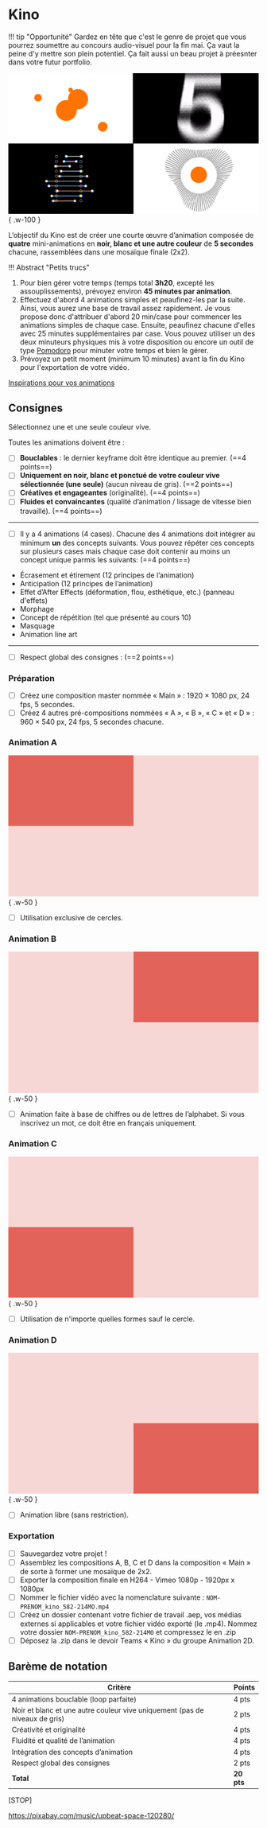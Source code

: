# Kino

!!! tip "Opportunité"
    Gardez en tête que c'est le genre de projet que vous pourrez soumettre au concours audio-visuel pour la fin mai. Ça vaut la peine d'y mettre son plein potentiel. Ça fait aussi un beau projet à préesnter dans votre futur portfolio. 
<!--https://squidfunk.github.io/mkdocs-material/reference/admonitions/-->

![](./example.webp){ .w-100 }

L’objectif du Kino est de créer une courte œuvre d’animation composée de **quatre** mini-animations en **noir, blanc et une autre couleur** de **5 secondes** chacune, rassemblées dans une mosaïque finale (2x2).

!!! Abstract "Petits trucs"
1. Pour bien gérer votre temps (temps total **3h20**, excepté les assouplissements), prévoyez environ **45 minutes par animation**.
1. Effectuez d'abord 4 animations simples et peaufinez-les par la suite. Ainsi, vous aurez une base de travail assez rapidement. Je vous propose donc d'attribuer d'abord 20 min/case pour commencer les animations simples de chaque case. Ensuite, peaufinez chacune d'elles avec 25 minutes supplémentaires par case. Vous pouvez utiliser un des deux minuteurs physiques mis à votre disposition ou encore un outil de type [Pomodoro](https://pomofocus.io/) pour minuter votre temps et bien le gérer.
1. Prévoyez un petit moment (minimum 10 minutes) avant la fin du Kino pour l'exportation de votre vidéo.

[Inspirations pour vos animations](https://pin.it/6Pyc6fTbV)

## Consignes
Sélectionnez une et une seule couleur vive.

Toutes les animations doivent être :

- [ ] **Bouclables** : le dernier keyframe doit être identique au premier. (==4 points==)
- [ ] **Uniquement en noir, blanc et ponctué de votre couleur vive sélectionnée (une seule)** (aucun niveau de gris). (==2 points==)
- [ ] **Créatives et engageantes** (originalité). (==4 points==)
- [ ] **Fluides et convaincantes** (qualité d’animation / lissage de vitesse bien travaillé). (==4 points==)

---

- [ ] Il y a 4 animations (4 cases). Chacune des 4 animations doit intégrer au minimum **un** des concepts suivants. Vous pouvez répéter ces concepts sur plusieurs cases mais chaque case doit contenir au moins un concept unique parmis les suivants: (==4 points==)

* Écrasement et étirement (12 principes de l’animation)
* Anticipation (12 principes de l’animation)
* Effet d’After Effects (déformation, flou, esthétique, etc.) (panneau d'effets)
* Morphage
* Concept de répétition (tel que présenté au cours 10)
* Masquage
* Animation line art

---

- [ ] Respect global des consignes : (==2 points==)

### Préparation

- [ ] Créez une composition master nommée « Main » : 1920 × 1080 px, 24 fps, 5 secondes.
- [ ] Créez 4 autres pré-compositions nommées « A », « B », « C » et « D » : 960 × 540 px, 24 fps, 5 secondes chacune.

### Animation A

![](./a.png){ .w-50 }

- [ ] Utilisation exclusive de cercles.

### Animation B

![](./b.png){ .w-50 }

- [ ] Animation faite à base de chiffres ou de lettres de l’alphabet. Si vous inscrivez un mot, ce doit être en français uniquement.

### Animation C

![](./c.png){ .w-50 }

- [ ] Utilisation de n'importe quelles formes sauf le cercle.

### Animation D

![](./d.png){ .w-50 }

- [ ] Animation libre (sans restriction).

### Exportation

- [ ] Sauvegardez votre projet !
- [ ] Assemblez les compositions A, B, C et D dans la composition « Main » de sorte à former une mosaïque de 2x2.
- [ ] Exporter la composition finale en H264 - Vimeo 1080p - 1920px x 1080px
- [ ] Nommer le fichier vidéo avec la nomenclature suivante : `NOM-PRENOM_kino_582-214MO.mp4`
- [ ] Créez un dossier contenant votre fichier de travail .aep, vos médias externes si applicables et votre fichier vidéo exporté (le .mp4). Nommez votre dossier `NOM-PRENOM_kino_582-214MO` et compressez le en .zip
- [ ] Déposez la .zip dans le devoir Teams « Kino » du groupe Animation 2D.

## Barème de notation

| Critère                                                                     | Points     |
|-----------------------------------------------------------------------------|------------|
| 4 animations bouclable (loop parfaite)                                      | 4 pts      |
| Noir et blanc et une autre couleur vive uniquement (pas de niveaux de gris) | 2 pts      |
| Créativité et originalité                                                   | 4 pts      |
| Fluidité et qualité de l’animation                                          | 4 pts      |
| Intégration des concepts d’animation                                        | 4 pts      |
| Respect global des consignes                                                | 2 pts      |
| **Total**                                                                   | **20 pts** |

[STOP]

https://pixabay.com/music/upbeat-space-120280/
